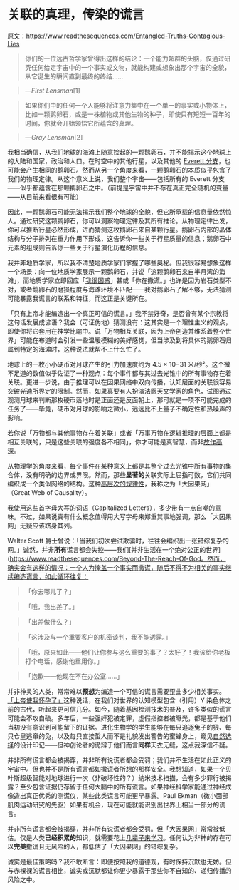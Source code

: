 # 关联的真理，传染的谎言

原文：https://www.readthesequences.com/Entangled-Truths-Contagious-Lies

> 你们的一位远古哲学家曾得出这样的结论：一个能力超群的头脑，仅通过研究任何给定宇宙中的一个事实或文物，就能构建或想象出那个宇宙的全貌，从它诞生的瞬间直到最终的终结……

>

> —*First Lensman*[1]

> 如果你们中的任何一个人能够将注意力集中在一个单一的事实或小物体上，比如一颗鹅卵石，或是一株植物或其他生物的种子，即使只有短短一百年的时间，你就会开始领悟它所蕴含的真理。

>

> —*Gray Lensman*[2]

我相当确信，从我们地球的海滩上随意捡起的一颗鹅卵石，并不能揭示这个地球上的大陆和国家，政治和人口。在时空中的其他行星，以及其他的 [Everett 分支](https://www.greaterwrong.com/lw/r8/and_the_winner_is_manyworlds/)，也可能会产生相同的鹅卵石。然而从另一个角度来看，一颗鹅卵石的本质似乎包含了我们的物理定律。从这个意义上说，我们整个宇宙——包括所有的 Everett 分支——似乎都蕴含在那颗鹅卵石之中。（前提是宇宙中并不存在真正完全随机的变量——从目前来看很有可能）

因此，一颗鹅卵石可能无法揭示我们整个地球的全貌，但它所承载的信息量依然惊人。通过研究这颗鹅卵石，你可以洞察物理定律及其所有推论。从物理定律出发，你可以推断行星必然形成，进而猜测这枚鹅卵石来自某颗行星。鹅卵石内部的晶体结构与分子排列在重力作用下形成，这告诉你一些关于行星质量的信息；鹅卵石中元素的组成则告诉你一些关于行星演化历程的信息。

我并非地质学家，所以我不清楚地质学家们掌握了哪些奥秘。但我很容易想象这样一个场景：向一位地质学家展示一颗鹅卵石，并说「这颗鹅卵石来自半月湾的海滩」，而地质学家立即回应「[我很困惑](https://www.readthesequences.com/Your-Strength-As-A-Rationalist)」甚或「你在撒谎。」也许是因为岩石类型不对，或者鹅卵石的磨损程度与海滩环境不匹配——我对鹅卵石了解不够，无法猜测可能暴露我谎言的联系和特征，而这正是关键所在。

「只有上帝才能编造出一个真正可信的谎言。」我不禁好奇，是否曾有某个宗教将这句话发展成谚语？我会（可证伪地）猜测没有：这其实是一个理性主义的观点，即使你将它套用在神学比喻中。说「万物相互关联，因为上帝创造并维系着整个世界」可能在布道时会引发一些温暖模糊的美好感觉，但当涉及到将具体的鹅卵石归属到特定的海滩时，这种说法就帮不上什么忙了。

地球上的一枚小小硬币对月球产生的引力加速度约为 4.5 × 10−31 米/秒²。这个微不足道的数值似乎佐证了一种观点：每个事件都与其过去光锥中的所有事物存在着关联。更进一步说，由于推理可以在因果网络中双向传播，认知层面的关联很容易突破光速所界定的限制。然而，如果真要有人扮演[法医天文学家](https://web.archive.org/web/20081007125245/http://www.very.net/~nikolai/tb/coroner.html)的角色，试图通过观测月球来判断那枚硬币落地时是正面还是反面朝上，那可就是一项不可能完成的任务了——毕竟，硬币对月球的影响之微小，远远比不上量子不确定性和热噪声的影响。

若你说「万物都与其他事物存在着关联」或者「万事万物在逻辑推理的层面上都是相互关联的，只是这些关联的强度各不相同」，你才可能是真智慧，而非[故作高深](https://www.readthesequences.com/How-To-Seem-And-Be-Deep)。

从物理学的角度来看，每个事件在某种意义上都是其整个过去光锥中所有事物的集合体，没有明确的边界或界限。然而，那些**显著的**关联实际上屈指可数，它们共同编织成一个类似网络的结构。这种[高层次的规律性](https://www.readthesequences.com/Reductionism)，我称之为「大因果网」（Great Web of Causality）。

我使用这些首字母大写的词语（Capitalized Letters），多少带有一点自嘲的意味。不过，如果说真有什么概念值得用大写字母来郑重其事地强调，那么「大因果网」无疑应该跻身其列。

Walter Scott 爵士曾说：「当我们初次尝试欺骗时，往往会编织出一张错综复杂的网。」诚然，并非**所有**谎言都会失控——我们[并非生活在一个绝对公正的世界](https://www.readthesequences.com/Beyond-The-Reach-Of-God。然而，确实会有这样的情况：一个人为掩盖一个事实而撒谎，随后不得不为相关的事实继续编造谎言，如此循环往复：

> 「你去哪儿了？」

>

> 「哦，我出差了。」

>

> 「出差做什么？」

>

> 「这涉及与一个重要客户的机密谈判，我不能透露。」

>

> 「哦，原来如此——他们让你参与这么重要的事了？太好了！我该给你老板打个电话，感谢他重用你。」

>

> 「抱歉——他现在不在办公室……」

并非神灵的人类，常常难以**预想**为编造一个可信的谎言需要歪曲多少相关事实。[「上帝使我怀孕了」](https://www.greaterwrong.com/lw/m8/the_amazing_virgin_pregnancy/)这种说话，在我们对世界的认知模型包含（引用）Y 染色体之前的古代，听起来更可信几分。如今，随着基因检测技术的普及，许多类似的谎言可能会不攻自破。多年后，一些强奸犯被定罪，虚假指控者被曝光，都是基于他们当初没有意识到可能留下的证据。进化生物学的学生能够在每只追逐兔子的狼、每只仓皇逃窜的兔，以及每只直接蜇人而不是礼貌发出警告的蜜蜂身上，窥见[自然选择](https://www.readthesequences.com/An-Alien-God)的设计印记——但神创论者的诡辩于他们而言**同样**天衣无缝，这点我深信不疑。

并非所有谎言都会被揭穿，并非所有说谎者都会受罚；我们并不生活在如此正义的宇宙中。但也并不是所有谎言都如撒谎者所想的那样安全。我想知道，如果一个贝叶斯超级智能对地球进行一次（非破坏性的？）纳米技术扫描，会有多少罪行被揭露？至少包含证据仍存留于任何大脑中的所有谎言。如果神经科学家能通过神经成像造出真正优秀的测谎仪，某些此类谎言可能更早暴露。Paul Ekman（微小面部肌肉运动研究的先驱）如果有机会，现在可能就能识别出世界上相当一部分的谎言。

并非所有谎言都会被揭穿，并非所有说谎者都会受罚。但「大因果网」常常被低估。仅是人类**已经积累的**知识，就需要花上[几辈子来学习](https://www.greaterwrong.com/lw/kj/no_one_knows_what_science_doesnt_know/)。任何认为非神的存在可以**完美**撒谎且无风险的人，都低估了「大因果网」的错综复杂。

诚实是最佳策略吗？我不敢断言：即便按照我的道德观，有时保持沉默也无妨。但与赤裸裸的谎言相比，诚实或沉默都让你更少暴露于那些你不自知的、递归传播的风险之中。